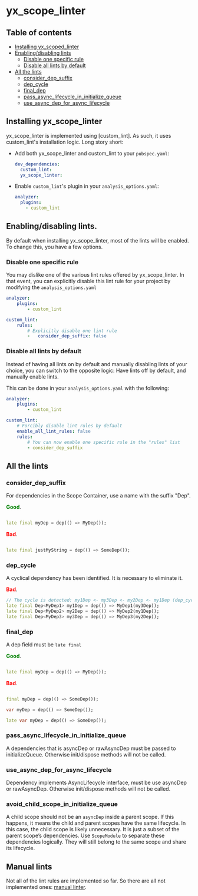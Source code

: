 # yx_scope_linter

## Table of contents

- [Installing yx\_scoped\_linter](#installing-yx_scope_linter)
- [Enabling/disabling lints](#enablingdisabling-lints)
    - [Disable one specific rule](#disable-one-specific-rule)
    - [Disable all lints by default](#disable-all-lints-by-default)
- [All the lints](#all-the-lints)
    - [consider_dep_suffix](#consider_dep_suffix)
    - [dep_cycle](#dep_cycle)
    - [final_dep](#final_dep)
    - [pass_async_lifecycle_in_initialize_queue](#pass_async_lifecycle_in_initialize_queue)
    - [use_async_dep_for_async_lifecycle](#use_async_dep_for_async_lifecycle)

## Installing yx_scope_linter

yx_scope_linter is implemented using [custom_lint]. As such, it uses custom_lint's installation
logic.
Long story short:

- Add both yx_scope_linter and custom_lint to your `pubspec.yaml`:
  ```yaml
  dev_dependencies:
    custom_lint:
    yx_scope_linter:
  ```
- Enable `custom_lint`'s plugin in your `analysis_options.yaml`:

  ```yaml
  analyzer:
    plugins:
      - custom_lint
  ```

## Enabling/disabling lints.

By default when installing yx_scope_linter, most of the lints will be enabled.
To change this, you have a few options.

### Disable one specific rule

You may dislike one of the various lint rules offered by yx_scope_linter.
In that event, you can explicitly disable this lint rule for your project
by modifying the `analysis_options.yaml`

```yaml
analyzer:
    plugins:
        - custom_lint

custom_lint:
    rules:
        # Explicitly disable one lint rule
        -   consider_dep_suffix: false
```

### Disable all lints by default

Instead of having all lints on by default and manually disabling lints of your choice,
you can switch to the opposite logic:
Have lints off by default, and manually enable lints.

This can be done in your `analysis_options.yaml` with the following:

```yaml
analyzer:
    plugins:
        - custom_lint

custom_lint:
    # Forcibly disable lint rules by default
    enable_all_lint_rules: false
    rules:
        # You can now enable one specific rule in the "rules" list
        - consider_dep_suffix
```

## All the lints

### consider_dep_suffix

For dependencies in the Scope Container, use a name with the suffix "Dep".

<span style="color:green">**Good**</span>.

```dart

late final myDep = dep(() => MyDep());
```

<span style="color:red">**Bad**</span>.

```dart

late final justMyString = dep(() => SomeDep());
```

### dep_cycle

A cyclical dependency has been identified. It is necessary to eliminate it.

<span style="color:red">**Bad**</span>.

```dart
// The cycle is detected: my1Dep <- my3Dep <- my2Dep <- my1Dep (dep_cycle)
late final Dep<MyDep1> my1Dep = dep(() => MyDep1(my3Dep));
late final Dep<MyDep2> my2Dep = dep(() => MyDep2(my1Dep));
late final Dep<MyDep3> my3Dep = dep(() => MyDep3(my2Dep));
```

### final_dep

A dep field must be `late final`

<span style="color:green">**Good**</span>.

```dart

late final myDep = dep(() => MyDep());
```

<span style="color:red">**Bad**</span>.

```dart

final myDep = dep(() => SomeDep());

var myDep = dep(() => SomeDep());

late var myDep = dep(() => SomeDep());
```

### pass_async_lifecycle_in_initialize_queue

A dependencies that is asyncDep or rawAsyncDep must be passed to initializeQueue. Otherwise
init/dispose methods will not be called.

### use_async_dep_for_async_lifecycle

Dependency implements AsyncLifecycle interface, must be use asyncDep or rawAsyncDep. Otherwise
init/dispose methods will not be called.

### avoid_child_scope_in_initialize_queue

A child scope should not be an `asyncDep` inside a parent scope. If this happens, it means the child
and parent scopes have the same lifecycle. In this case, the child scope is likely unnecessary. It
is just a subset of the parent scope’s dependencies. Use `ScopeModule` to separate these
dependencies logically. They will still belong to the same scope and share its lifecycle.

## Manual lints

Not all of the lint rules are implemented so far. So there are all not implemented
ones: [manual linter](doc/manual_linter.md).
